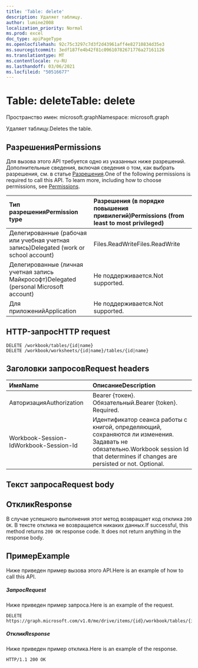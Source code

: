 ```yaml
---
title: 'Table: delete'
description: Удаляет таблицу.
author: lumine2008
localization_priority: Normal
ms.prod: excel
doc_type: apiPageType
ms.openlocfilehash: 92c75c3297c7d3f2d43961aff4e82710834d35e3
ms.sourcegitcommit: 3edf187fe4b42f81c09610782671776a27161126
ms.translationtype: MT
ms.contentlocale: ru-RU
ms.lasthandoff: 03/06/2021
ms.locfileid: "50516677"
---
```

# <a name="table-delete"></a><span data-ttu-id="89314-103">Table: delete</span><span class="sxs-lookup"><span data-stu-id="89314-103">Table: delete</span></span>

<span data-ttu-id="89314-104">Пространство имен: microsoft.graph</span><span class="sxs-lookup"><span data-stu-id="89314-104">Namespace: microsoft.graph</span></span>

<span data-ttu-id="89314-105">Удаляет таблицу.</span><span class="sxs-lookup"><span data-stu-id="89314-105">Deletes the table.</span></span>
## <a name="permissions"></a><span data-ttu-id="89314-106">Разрешения</span><span class="sxs-lookup"><span data-stu-id="89314-106">Permissions</span></span>
<span data-ttu-id="89314-p101">Для вызова этого API требуется одно из указанных ниже разрешений. Дополнительные сведения, включая сведения о том, как выбрать разрешения, см. в статье [Разрешения](/graph/permissions-reference).</span><span class="sxs-lookup"><span data-stu-id="89314-p101">One of the following permissions is required to call this API. To learn more, including how to choose permissions, see [Permissions](/graph/permissions-reference).</span></span>

|<span data-ttu-id="89314-109">Тип разрешения</span><span class="sxs-lookup"><span data-stu-id="89314-109">Permission type</span></span>      | <span data-ttu-id="89314-110">Разрешения (в порядке повышения привилегий)</span><span class="sxs-lookup"><span data-stu-id="89314-110">Permissions (from least to most privileged)</span></span>              |
|:--------------------|:---------------------------------------------------------|
|<span data-ttu-id="89314-111">Делегированные (рабочая или учебная учетная запись)</span><span class="sxs-lookup"><span data-stu-id="89314-111">Delegated (work or school account)</span></span> | <span data-ttu-id="89314-112">Files.ReadWrite</span><span class="sxs-lookup"><span data-stu-id="89314-112">Files.ReadWrite</span></span>    |
|<span data-ttu-id="89314-113">Делегированные (личная учетная запись Майкрософт)</span><span class="sxs-lookup"><span data-stu-id="89314-113">Delegated (personal Microsoft account)</span></span> | <span data-ttu-id="89314-114">Не поддерживается.</span><span class="sxs-lookup"><span data-stu-id="89314-114">Not supported.</span></span>    |
|<span data-ttu-id="89314-115">Для приложений</span><span class="sxs-lookup"><span data-stu-id="89314-115">Application</span></span> | <span data-ttu-id="89314-116">Не поддерживается.</span><span class="sxs-lookup"><span data-stu-id="89314-116">Not supported.</span></span> |

## <a name="http-request"></a><span data-ttu-id="89314-117">HTTP-запрос</span><span class="sxs-lookup"><span data-stu-id="89314-117">HTTP request</span></span>
<!-- { "blockType": "ignored" } -->
```http
DELETE /workbook/tables/{id|name}
DELETE /workbook/worksheets/{id|name}/tables/{id|name}

```
## <a name="request-headers"></a><span data-ttu-id="89314-118">Заголовки запросов</span><span class="sxs-lookup"><span data-stu-id="89314-118">Request headers</span></span>
| <span data-ttu-id="89314-119">Имя</span><span class="sxs-lookup"><span data-stu-id="89314-119">Name</span></span>       | <span data-ttu-id="89314-120">Описание</span><span class="sxs-lookup"><span data-stu-id="89314-120">Description</span></span>|
|:---------------|:----------|
| <span data-ttu-id="89314-121">Авторизация</span><span class="sxs-lookup"><span data-stu-id="89314-121">Authorization</span></span>  | <span data-ttu-id="89314-p102">Bearer {токен}. Обязательный.</span><span class="sxs-lookup"><span data-stu-id="89314-p102">Bearer {token}. Required.</span></span> |
| <span data-ttu-id="89314-124">Workbook-Session-Id</span><span class="sxs-lookup"><span data-stu-id="89314-124">Workbook-Session-Id</span></span>  | <span data-ttu-id="89314-p103">Идентификатор сеанса работы с книгой, определяющий, сохраняются ли изменения. Задавать не обязательно.</span><span class="sxs-lookup"><span data-stu-id="89314-p103">Workbook session Id that determines if changes are persisted or not. Optional.</span></span>|

## <a name="request-body"></a><span data-ttu-id="89314-127">Текст запроса</span><span class="sxs-lookup"><span data-stu-id="89314-127">Request body</span></span>

## <a name="response"></a><span data-ttu-id="89314-128">Отклик</span><span class="sxs-lookup"><span data-stu-id="89314-128">Response</span></span>

<span data-ttu-id="89314-p104">В случае успешного выполнения этот метод возвращает код отклика `200 OK`. В тексте отклика не возвращается никаких данных.</span><span class="sxs-lookup"><span data-stu-id="89314-p104">If successful, this method returns `200 OK` response code. It does not return anything in the response body.</span></span>

## <a name="example"></a><span data-ttu-id="89314-131">Пример</span><span class="sxs-lookup"><span data-stu-id="89314-131">Example</span></span>
<span data-ttu-id="89314-132">Ниже приведен пример вызова этого API.</span><span class="sxs-lookup"><span data-stu-id="89314-132">Here is an example of how to call this API.</span></span>
##### <a name="request"></a><span data-ttu-id="89314-133">Запрос</span><span class="sxs-lookup"><span data-stu-id="89314-133">Request</span></span>
<span data-ttu-id="89314-134">Ниже приведен пример запроса.</span><span class="sxs-lookup"><span data-stu-id="89314-134">Here is an example of the request.</span></span>
<!-- {
  "blockType": "request",
  "name": "table_delete"
}-->
```http
DELETE https://graph.microsoft.com/v1.0/me/drive/items/{id}/workbook/tables/{id|name}
```

##### <a name="response"></a><span data-ttu-id="89314-135">Отклик</span><span class="sxs-lookup"><span data-stu-id="89314-135">Response</span></span>
<span data-ttu-id="89314-136">Ниже приведен пример отклика.</span><span class="sxs-lookup"><span data-stu-id="89314-136">Here is an example of the response.</span></span> 
<!-- {
  "blockType": "response",
  "truncated": true
} -->
```http
HTTP/1.1 200 OK
```

<!-- uuid: 8fcb5dbc-d5aa-4681-8e31-b001d5168d79
2015-10-25 14:57:30 UTC -->
<!-- {
  "type": "#page.annotation",
  "description": "Table: delete",
  "keywords": "",
  "section": "documentation",
  "tocPath": ""
}-->

